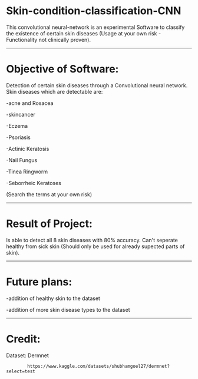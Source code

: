 # Skin-condition-classification-CNN
This convolutional neural-network is an experimental Software to classify the existence of certain skin diseases (Usage at your own risk - Functionality not clinically proven).

---------------------------------------------------------------------

# Objective of Software:

Detection of certain skin diseases through a Convolutional neural network. Skin diseases which are detectable are: 

-acne and Rosacea

-skincancer

-Eczema

-Psoriasis

-Actinic Keratosis

-Nail Fungus

-Tinea Ringworm

-Seborrheic Keratoses

(Search the terms at your own risk)

----------------------------------------------------------------------

# Result of Project:

Is able to detect all 8 skin diseases with 80% accuracy. Can't seperate healthy from sick skin (Should only be used for already supected parts of skin).

------------------------------------------------------------------------

# Future plans:

-addition of healthy skin to the dataset

-addition of more skin disease types to the dataset

----------------------------------------------------------------------
# Credit: 
Dataset: Dermnet

            https://www.kaggle.com/datasets/shubhamgoel27/dermnet?select=test
            
